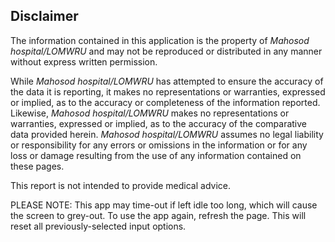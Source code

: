## Disclaimer

The information contained in this application is the property of *Mahosod hospital/LOMWRU* and may not be reproduced or distributed in any manner without express written permission.

While *Mahosod hospital/LOMWRU* has attempted to ensure the accuracy of the data it is reporting, it makes no representations or warranties, expressed or implied, as to the accuracy or completeness of the information reported. Likewise, *Mahosod hospital/LOMWRU* makes no representations or warranties, expressed or implied, as to the accuracy of the comparative data provided herein. *Mahosod hospital/LOMWRU* assumes no legal liability or responsibility for any errors or omissions in the information or for any loss or damage resulting from the use of any information contained on these pages.

This report is not intended to provide medical advice.

PLEASE NOTE: This app may time-out if left idle too long, which will cause the screen to grey-out. To use the app again, refresh the page. This will reset all previously-selected input options.
